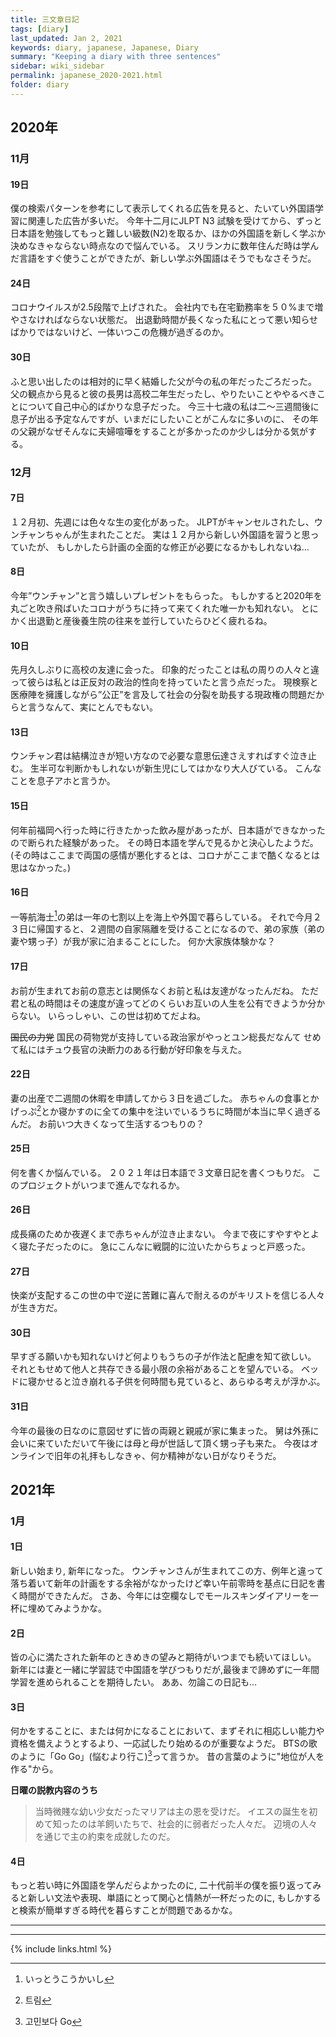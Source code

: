 ```yaml
---
title: 三文章日記
tags: [diary]
last_updated: Jan 2, 2021
keywords: diary, japanese, Japanese, Diary
summary: "Keeping a diary with three sentences"
sidebar: wiki_sidebar
permalink: japanese_2020-2021.html
folder: diary
---
```


## 2020年

### 11月

#### 19日

僕の検索パターンを参考にして表示してくれる広告を見ると、たいてい外国語学習に関連した広告が多いだ。
今年十二月にJLPT N3 試験を受けてから、ずっと日本語を勉強してもっと難しい級数(N2)を取るか、ほかの外国語を新しく学ぶか決めなきゃならない時点なので悩んでいる。
スリランカに数年住んだ時は学んだ言語をすぐ使うことができたが、新しい学ぶ外国語はそうでもなさそうだ。

#### 24日

コロナウイルスが2.5段階で上げされた。
会社内でも在宅勤務率を５０%まで増やさなければならない状態だ。
出退勤時間が長くなった私にとって悪い知らせばかりではないけど、一体いつこの危機が過ぎるのか。

#### 30日

ふと思い出したのは相対的に早く結婚した父が今の私の年だったごろだった。
父の観点から見ると彼の長男は高校二年生だったし、やりたいことややるべきことについて自己中心的ばかりな息子だった。
今三十七歳の私は二〜三週間後に息子が出る予定なんですが、いまだにしたいことがこんなに多いのに、
その年の父親がなぜそんなに夫婦喧嘩をすることが多かったのか少しは分かる気がする。

### 12月

#### 7日

１２月初、先週には色々な生の変化があった。
JLPTがキャンセルされたし、ウンチャンちゃんが生まれたことだ。
実は１２月から新しい外国語を習うと思っていたが、
もしかしたら計画の全面的な修正が必要になるかもしれないね...

#### 8日

今年”ウンチャン”と言う嬉しいプレゼントをもらった。
もしかすると2020年を丸ごと吹き飛ばいたコロナがうちに持って来てくれた唯一かも知れない。
とにかく出退勤と産後養生院の往来を並行していたらひどく疲れるね。

#### 10日

先月久しぶりに高校の友達に会った。
印象的だったことは私の周りの人々と違って彼らは私とは正反対の政治的性向を持っていたと言う点だった。
現検察と医療陣を擁護しながら”公正”を言及して社会の分裂を助長する現政権の問題だからと言うなんて、実にとんでもない。

#### 13日

ウンチャン君は結構泣きが短い方なので必要な意思伝達さえすればすぐ泣き止む。
生半可な判断かもしれないが新生児にしてはかなり大人びている。
こんなことを息子アホと言うか。

#### 15日

何年前福岡へ行った時に行きたかった飲み屋があったが、日本語ができなかったので断られた経験があった。
その時日本語を学んで見るかと決心したようだ。
(その時はここまで両国の感情が悪化するとは、コロナがここまで酷くなるとは思はなかった。)

#### 16日

一等航海士[^1]の弟は一年の七割以上を海上や外国で暮らしている。
それで今月２３日に帰国すると、２週間の自家隔離を受けることになるので、弟の家族（弟の妻や甥っ子）が我が家に泊まることにした。
何か大家族体験かな？

#### 17日

お前が生まれてお前の意志とは関係なくお前と私は友達がなったんだね。
ただ君と私の時間はその速度が違ってどのくらいお互いの人生を公有できようか分からない。
いらっしゃい、この世は初めてだよね。

~~国民の力党~~ 国民の荷物党が支持している政治家がやっとユン総長だなんて
せめて私にはチュウ長官の決断力のある行動が好印象を与えた。

#### 22日

妻の出産で二週間の休暇を申請してから３日を過ごした。
赤ちゃんの食事とかげっぷ[^2]とか寝かすのに全ての集中を注いでいるうちに時間が本当に早く過ぎるんだ。
お前いつ大きくなって生活するつもりの？

#### 25日

何を書くか悩んでいる。
２０２１年は日本語で３文章日記を書くつもりだ。
このプロジェクトがいつまで進んでなれるか。

#### 26日

成長痛のためか夜遅くまで赤ちゃんが泣き止まない。
今まで夜にすやすやとよく寝た子だったのに。
急にこんなに戦闘的に泣いたからちょっと戸惑った。

#### 27日

快楽が支配するこの世の中で逆に苦難に喜んで耐えるのがキリストを信じる人々が生き方だ。

#### 30日

早すぎる願いかも知れないけど何よりもうちの子が作法と配慮を知て欲しい。
それともせめて他人と共存できる最小限の余裕があることを望んでいる。
ベッドに寝かせると泣き崩れる子供を何時間も見ていると、あらゆる考えが浮かぶ。

#### 31日

今年の最後の日なのに意図せずに皆の両親と親戚が家に集まった。
舅は外孫に会いに来ていただいて午後には母と母が世話して頂く甥っ子も来た。
今夜はオンラインで旧年の礼拝もしなきゃ、何か精神がない日がなりそうだ。

## 2021年

### 1月

#### 1日

新しい始まり, 新年になった。
ウンチャンさんが生まれてこの方、例年と違って落ち着いて新年の計画をする余裕がなかったけど幸い午前零時を基点に日記を書く時間ができたんだ。
さあ、今年には空欄なしでモールスキンダイアリーを一杯に埋めてみようかな。

#### 2日

皆の心に満たされた新年のときめきの望みと期待がいつまでも続いてほしい。
新年には妻と一緒に学習誌で中国語を学びつもりだが,最後まで諦めずに一年間学習を進められることを期待したい。
ああ、勿論この日記も...

#### 3日

何かをすることに、または何かになることにおいて、まずそれに相応しい能力や資格を備えようとするより、一応試したり始めるのが重要なようだ。
BTSの歌のように「Go Go」(悩むより行こ)[^3]って言うか。
昔の言葉のように"地位が人を作る"から。

**日曜の説教内容のうち**

> 当時微賤な幼い少女だったマリアは主の恩を受けだ。
> イエスの誕生を初めて知ったのは羊飼いたちで、社会的に弱者だった人々だ。
> 辺境の人々を通じで主の約束を成就したのだ。

#### 4日

もっと若い時に外国語を学んだらよかったのに, 
二十代前半の僕を振り返ってみると新しい文法や表現、単語にとって関心と情熱が一杯だったのに,
もしかすると検索が簡単すぎる時代を暮らすことが問題であるかな。
___

[^1]: いっとうこうかいし
[^2]: 트림
[^3]: 고민보다 Go

___

{% include links.html %}
